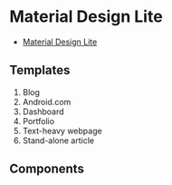 Material Design Lite
====================

- [Material Design Lite](https://getmdl.io/)

## Templates

1. Blog
2. Android.com
3. Dashboard
4. Portfolio
5. Text-heavy webpage
6. Stand-alone article


## Components


